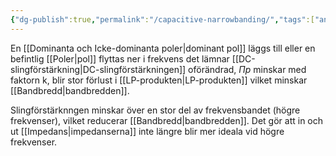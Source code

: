 ```yaml
---
{"dg-publish":true,"permalink":"/capacitive-narrowbanding/","tags":["analogelektronik"]}
---
```





En [[Dominanta och Icke-dominanta poler\|dominant pol]] läggs till eller en befintlig [[Poler\|pol]] flyttas ner i frekvens
det lämnar [[DC-slingförstärkning\|DC-slingförstärkningen]] oförändrad, $\Pi p$ minskar med faktorn k, blir stor förlust i [[LP-produkten\|LP-produkten]] vilket minskar [[Bandbredd\|bandbredden]].

Slingförstärknngen minskar över en stor del av frekvensbandet (högre frekvenser), vilket reducerar [[Bandbredd\|bandbredden]]. Det gör att in och ut [[Impedans\|impedanserna]] inte längre blir mer ideala vid högre frekvenser.
